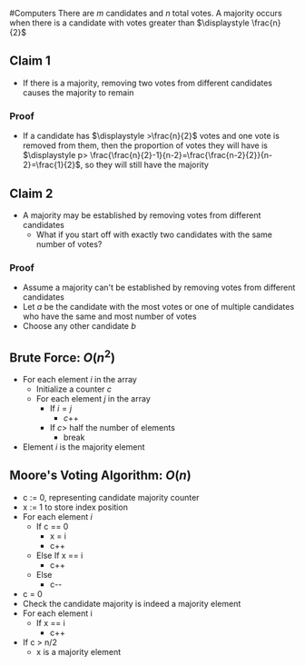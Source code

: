 #Computers 
There are $\displaystyle m$ candidates and $\displaystyle n$ total votes. A majority occurs when there is a candidate with votes greater than $\displaystyle \frac{n}{2}$
## Claim 1
* If there is a majority, removing two votes from different candidates causes the majority to remain
### Proof
* If a candidate has $\displaystyle >\frac{n}{2}$ votes and one vote is removed from them, then the proportion of votes they will have is $\displaystyle p>  \frac{\frac{n}{2}-1}{n-2}=\frac{\frac{n-2}{2}}{n-2}=\frac{1}{2}$, so they will still have the majority
## Claim 2
* A majority may be established by removing votes from different candidates
	* What if you start off with exactly two candidates with the same number of votes?
### Proof
* Assume a majority can't be established by removing votes from different candidates
* Let $\displaystyle a$ be the candidate with the most votes or one of multiple candidates who have the same and most number of votes
* Choose any other candidate $\displaystyle b$
## Brute Force: $\displaystyle O(n^{2})$
* For each element $\displaystyle i$ in the array
	* Initialize a counter $\displaystyle c$
	* For each element $\displaystyle j$ in the array
		* If $\displaystyle i=j$
			* $\displaystyle c$++
		* If $\displaystyle c>$ half the number of elements
			* break
* Element $\displaystyle i$ is the majority element
## Moore's Voting Algorithm: $\displaystyle O(n)$
* c := 0, representing candidate majority counter
* x := 1 to store index position
* For each element $\displaystyle i$
	* If c == 0
		* x = i
		* c++
	* Else If x == i
		* c++
	* Else
		* c--
* c = 0
* Check the candidate majority is indeed a majority element
* For each element i
	* If x == i
		* c++
* If c > n/2
	* x is a majority element